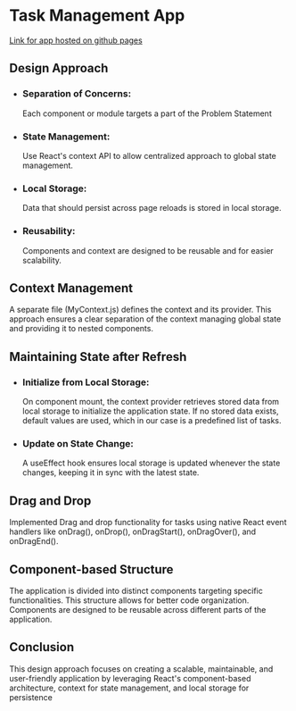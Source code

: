 # Task Management App
[Link for app hosted on github pages](https://nidhiij.github.io/task_manager_react/)

## Design Approach
-  ### Separation of Concerns: 
     Each component or module targets a part of the Problem Statement
- ### State Management: 
    Use React's context API to allow centralized approach to global state management.
- ### Local Storage: 
    Data that should persist across page reloads is stored in local storage.
- ### Reusability: 
    Components and context are designed to be reusable and for easier scalability.

## Context Management
A separate file (MyContext.js) defines the context and its provider. This approach ensures a clear separation of the context managing global state and providing it to nested components.

## Maintaining State after Refresh
- ###  Initialize from Local Storage: 
    On component mount, the context provider retrieves stored data from local storage to initialize the application state. If no stored data exists, default values are used, which in our case is a predefined list of tasks.
- ### Update on State Change: 
    A useEffect hook ensures local storage is updated whenever the state changes, keeping it in sync with the latest state.

## Drag and Drop
Implemented Drag and drop functionality for tasks using native React event handlers like onDrag(), onDrop(), onDragStart(), onDragOver(), and onDragEnd(). 

## Component-based Structure 
The application is divided into distinct components targeting specific functionalities. This structure allows for better code organization. Components are designed to be reusable across different parts of the application.


## Conclusion 
This design approach focuses on creating a scalable, maintainable, and user-friendly application by leveraging React's component-based architecture, context for state management, and local storage for persistence
